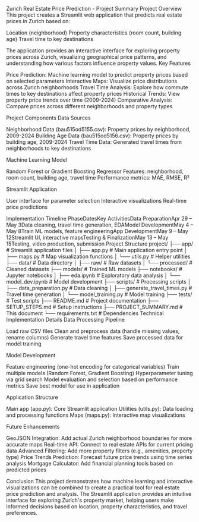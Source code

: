 Zurich Real Estate Price Prediction - Project Summary
Project Overview
This project creates a Streamlit web application that predicts real estate prices in Zurich based on:

Location (neighborhood)
Property characteristics (room count, building age)
Travel time to key destinations

The application provides an interactive interface for exploring property prices across Zurich, visualizing geographical price patterns, and understanding how various factors influence property values.
Key Features

Price Prediction: Machine learning model to predict property prices based on selected parameters
Interactive Maps: Visualize price distributions across Zurich neighborhoods
Travel Time Analysis: Explore how commute times to key destinations affect property prices
Historical Trends: View property price trends over time (2009-2024)
Comparative Analysis: Compare prices across different neighborhoods and property types

Project Components
Data Sources

Neighborhood Data (bau515od5155.csv): Property prices by neighborhood, 2009-2024
Building Age Data (bau515od5156.csv): Property prices by building age, 2009-2024
Travel Time Data: Generated travel times from neighborhoods to key destinations

Machine Learning Model

Random Forest or Gradient Boosting Regressor
Features: neighborhood, room count, building age, travel time
Performance metrics: MAE, RMSE, R²

Streamlit Application

User interface for parameter selection
Interactive visualizations
Real-time price predictions

Implementation Timeline
PhaseDatesKey ActivitiesData PreparationApr 29 – May 3Data cleaning, travel time generation, EDAModel DevelopmentMay 4 – May 8Train ML models, feature engineeringApp DevelopmentMay 9 – May 12Streamlit UI, interactive mapsTesting & FinalizationMay 13 – May 15Testing, video production, submission
Project Structure
project/
├── app/                     # Streamlit application files
│   ├── app.py               # Main application entry point
│   ├── maps.py              # Map visualization functions
│   └── utils.py             # Helper utilities
├── data/                    # Data directory
│   ├── raw/                 # Raw datasets
│   └── processed/           # Cleaned datasets
├── models/                  # Trained ML models
├── notebooks/               # Jupyter notebooks
│   ├── eda.ipynb            # Exploratory data analysis
│   └── model_dev.ipynb      # Model development
├── scripts/                 # Processing scripts
│   ├── data_preparation.py  # Data cleaning
│   ├── generate_travel_times.py # Travel time generation
│   └── model_training.py    # Model training
├── tests/                   # Test scripts
├── README.md                # Project documentation
├── SETUP_STEPS.md           # Setup instructions
├── PROJECT_SUMMARY.md       # This document
└── requirements.txt         # Dependencies
Technical Implementation Details
Data Processing Pipeline

Load raw CSV files
Clean and preprocess data (handle missing values, rename columns)
Generate travel time features
Save processed data for model training

Model Development

Feature engineering (one-hot encoding for categorical variables)
Train multiple models (Random Forest, Gradient Boosting)
Hyperparameter tuning via grid search
Model evaluation and selection based on performance metrics
Save best model for use in application

Application Structure

Main app (app.py): Core Streamlit application
Utilities (utils.py): Data loading and processing functions
Maps (maps.py): Interactive map visualizations

Future Enhancements

GeoJSON Integration: Add actual Zurich neighborhood boundaries for more accurate maps
Real-time API: Connect to real estate APIs for current pricing data
Advanced Filtering: Add more property filters (e.g., amenities, property type)
Price Trends Prediction: Forecast future price trends using time series analysis
Mortgage Calculator: Add financial planning tools based on predicted prices

Conclusion
This project demonstrates how machine learning and interactive visualizations can be combined to create a practical tool for real estate price prediction and analysis. The Streamlit application provides an intuitive interface for exploring Zurich's property market, helping users make informed decisions based on location, property characteristics, and travel preferences.
